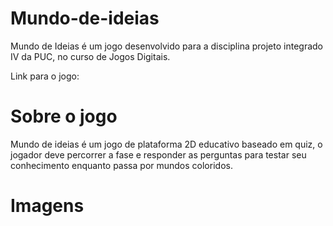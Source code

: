 # Mundo-de-ideias
Mundo de Ideias é um jogo desenvolvido para a disciplina projeto integrado IV da PUC, no curso de Jogos Digitais.

Link para o jogo: 

# Sobre o jogo
Mundo de ideias é um jogo  de plataforma 2D educativo baseado em quiz, o jogador deve percorrer a fase e responder as perguntas para testar seu conhecimento enquanto passa por mundos coloridos.

# Imagens
